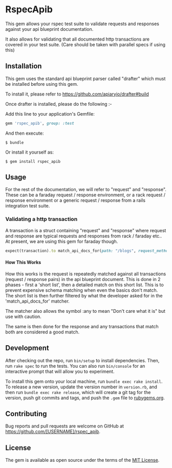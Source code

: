# RspecApib

This gem allows your rspec test suite to validate requests and responses against
your api blueprint documentation.

It also allows for validating that all documented http transactions are
covered in your test suite.  (Care should be taken with parallel specs if using this)


## Installation

This gem uses the standard api blueprint parser called "drafter" which must be
installed before using this gem.

To install it, please refer to https://github.com/apiaryio/drafter#build

Once drafter is installed, please do the following :-

Add this line to your application's Gemfile:

```ruby
gem 'rspec_apib', group: :test
```

And then execute:

    $ bundle

Or install it yourself as:

    $ gem install rspec_apib

## Usage

For the rest of the documentation, we will refer to "request" and "response".  These
can be a faraday request / response environment, or a rack request / response environment
or a generic request / response from a rails integration test suite.

### Validating a http transaction

A transaction is a struct containing "request" and "response" where request and
response are typical requests and responses from rack / faraday etc..
At present, we are using this gem for faraday though.

```ruby
expect(transaction).to match_api_docs_for(path: "/blogs", request_method: :post, content_type: "application/json")
```

#### How This Works

How this works is the request is repeatedly matched against all transactions
(request / response pairs) in the api blueprint document.  This is done in
2 phases - first a 'short list', then a detailed match on this short list.
This is to prevent expensive schema matching when even the basics don't match.
The short list is then further filtered by what the developer asked for in the
'match_api_docs_for' matcher.

The matcher also allows the symbol :any to mean "Don't care what it is" but use
with caution.

The same is then done for the response and any transactions that match both
are considered a good match.

## Development

After checking out the repo, run `bin/setup` to install dependencies. Then, run `rake spec` to run the tests. You can also run `bin/console` for an interactive prompt that will allow you to experiment.

To install this gem onto your local machine, run `bundle exec rake install`. To release a new version, update the version number in `version.rb`, and then run `bundle exec rake release`, which will create a git tag for the version, push git commits and tags, and push the `.gem` file to [rubygems.org](https://rubygems.org).

## Contributing

Bug reports and pull requests are welcome on GitHub at https://github.com/[USERNAME]/rspec_apib.


## License

The gem is available as open source under the terms of the [MIT License](http://opensource.org/licenses/MIT).
